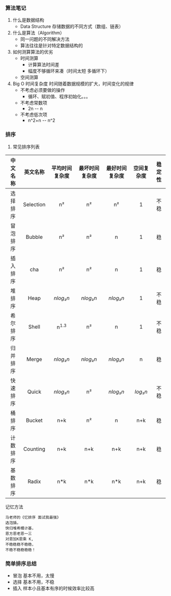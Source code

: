 ### 算法笔记

1. 什么是数据结构
    + Data Structure 存储数据的不同方式（数组、链表）
2. 什么是算法（Algorithm）
    + 同一问题的不同解决方法
    + 算法往往是针对特定数据结构的
3. 如何测算算法的优劣
    + 时间测算
        * 计算算法时间差
        * 幅度不够循环来凑（时间太短 多循环下）
    + 空间测算
4. Big O 时间复杂度 时间随着数据规模的扩大，时间变化的规律
    + 不考虑必须要做的操作
        * 循环、赋初值、程序初始化。。。
    + 不考虑常数项
        * 2n -- n
    + 不考虑低次项
        * n^2+n -- n^2
### 排序
1. 常见排序列表

| 中文名称 | 英文名称  | 平均时间复杂度  | 最坏时间复杂度 | 最好时间复杂度 | 空间复杂度 | 稳定性 |
| :------: | :-------: | :-------------: | :------------: | :------------: | :--------: | :----: |
| 选择排序 | Selection |       n²        |       n²       |       n²       |     1      |  不稳  |
| 冒泡排序 |  Bubble   |       n²        |       n²       |       n        |     1      |   稳   |
| 插入排序 | cha |       n²        |       n²       |       n        |     1      |   稳   |
|  堆排序  |   Heap    |   *nlog*₂*n*    |   *nlog*₂*n*   |   *nlog*₂*n*   |     1      |  不稳  |
| 希尔排序 |   Shell   | n<sup>1.3</sup> |       n²       |       n        |     1      |  不稳  |
| 归并排序 |   Merge   |   *nlog*₂*n*    |   *nlog*₂*n*   |   *nlog*₂*n*   |     n      |   稳   |
| 快速排序 |   Quick   |   *nlog*₂*n*    |       n²       |   *nlog*₂*n*   | *log*₂*n* |  不稳  |
|  桶排序  |  Bucket   |       n+k       |       n²       |       n        |    n+k     |   稳   |
| 计数排序 | Counting  |       n+k       |      n+k       |      n+k       |    n+k     |   稳   |
| 基数排序 |   Radix   |       n*k       |      n*k       |      n*k       |    n+k     |   稳   |

记忆方法
    
    马老师的《忆排序 面试我最强》
    选泡插，
    快归堆希桶计基，
    恩方恩老恩一三
    对恩加K恩乘 K,
    不稳稳稳不稳稳，
    不稳不稳稳稳稳！


### 简单排序总结
* 冒泡 基本不用，太慢
* 选择 基本不用，不稳
* 插入 样本小且基本有序的时候效率比较高    